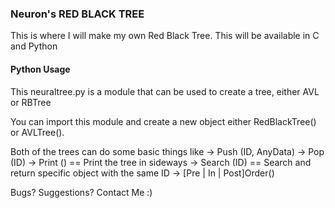 <h3>Neuron's RED BLACK TREE</h3>

This is where I will make my own Red Black Tree.
This will be available in C and Python

<h4>Python Usage</h4>
This neuraltree.py is a module that can be used to create a tree, either AVL or RBTree

You can import this module and create a new object either RedBlackTree() or AVLTree().

Both of the trees can do some basic things like
  -> Push (ID, AnyData)
  -> Pop (ID)
  -> Print () == Print the tree in sideways
  -> Search (ID) == Search and return specific object with the same ID
  -> [Pre | In | Post]Order()
  
Bugs? Suggestions? Contact Me :)
